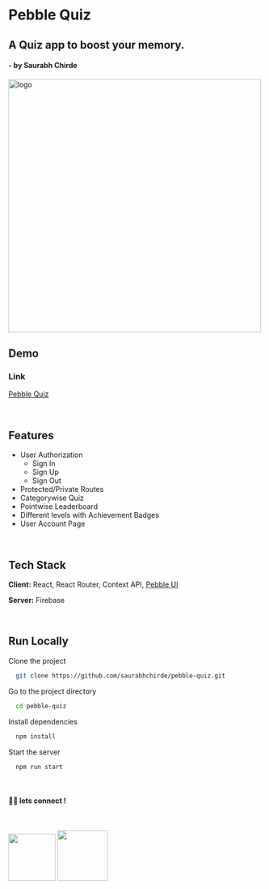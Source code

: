 # Pebble Quiz

## A Quiz app to boost your memory.

#### - by Saurabh Chirde
<img src="https://user-images.githubusercontent.com/92800463/168157436-9da42e34-c688-439f-bf2e-08e2cac40d7f.svg" width="500px" height="auto" alt="logo" />

</br>

## Demo

### Link

[Pebble Quiz](https://quiz.pebbleui.com/)

</br>

## Features

- User Authorization
  - Sign In
  - Sign Up
  - Sign Out
- Protected/Private Routes
- Categorywise Quiz
- Pointwise Leaderboard
- Different levels with Achievement Badges
- User Account Page

</br>

## Tech Stack

**Client:** React, React Router, Context API, [Pebble UI](https://pebbleui.com/)

**Server:** Firebase

</br>

## Run Locally

Clone the project

```bash
  git clone https://github.com/saurabhchirde/pebble-quiz.git
```

Go to the project directory

```bash
  cd pebble-quiz
```

Install dependencies

```bash
  npm install
```

Start the server

```bash
  npm run start
```

<br>

#### 👨‍💻 lets connect !

<br>

<a href="https://twitter.com/saurabhchirde"><img src="https://img.shields.io/badge/Twitter-1DA1F2?style=for-the-badge&logo=twitter&logoColor=white" width="93px"/></a>
<a href="https://www.linkedin.com/in/saurabhchirde/"><img src="https://img.shields.io/badge/LinkedIn-0077B5?style=for-the-badge&logo=linkedin&logoColor=white" width="100px"/></a>
